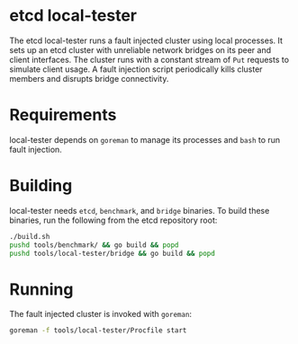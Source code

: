 # etcd local-tester

The etcd local-tester runs a fault injected cluster using local processes. It sets up an etcd cluster with unreliable
network bridges on its peer and client interfaces. The cluster runs with a constant stream of `Put` requests to simulate
client usage. A fault injection script periodically kills cluster members and disrupts bridge connectivity.

# Requirements

local-tester depends on `goreman` to manage its processes and `bash` to run fault injection.

# Building

local-tester needs `etcd`, `benchmark`, and `bridge` binaries. To build these binaries, run the following from the etcd
repository root:

```sh
./build.sh
pushd tools/benchmark/ && go build && popd
pushd tools/local-tester/bridge && go build && popd
```

# Running

The fault injected cluster is invoked with `goreman`:

```sh
goreman -f tools/local-tester/Procfile start
```
